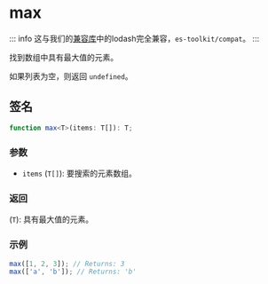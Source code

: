 # max

::: info
这与我们的[兼容库](../../../compatibility.md)中的lodash完全兼容，`es-toolkit/compat`。
:::

找到数组中具有最大值的元素。

如果列表为空，则返回 `undefined`。

## 签名

```typescript
function max<T>(items: T[]): T;
```

### 参数

- `items` (`T[]`): 要搜索的元素数组。

### 返回

(`T`): 具有最大值的元素。

### 示例

```typescript
max([1, 2, 3]); // Returns: 3
max(['a', 'b']); // Returns: 'b'
```
